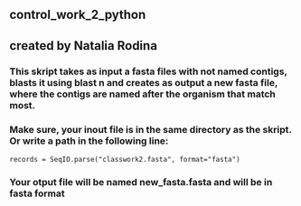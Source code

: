 ## control_work_2_python
## created by Natalia Rodina

### This skript takes as input a fasta files with not named contigs, blasts it using blast n and creates as output a new fasta file, where the contigs are named after the organism that match most. 

### Make sure, your inout file is in the same directory as the skript. Or write a path in the following line:

```
records = SeqIO.parse("classwork2.fasta", format="fasta")
```

### Your otput file will be named new_fasta.fasta and will be in fasta format
